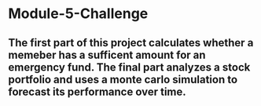 # Module-5-Challenge

## The first part of this project calculates whether a memeber has a sufficent amount for an emergency fund. The final part analyzes a stock portfolio and uses a monte carlo simulation to forecast its performance over time. 
